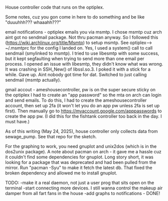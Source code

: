 House controller code that runs on the optiplex.

Some notes, cuz you gon come in here to do something and be like "duuuhhh??? whaaahh???"

email notifications - optiplex emails you via msmtp. I chose msmtp cuz arch aint got no sendmail package. Not thru pacman anyway.
So I followed this (https://wiki.archlinux.org/title/Msmtp) to setup msmtp.
See optiplex--> ~/.msmtprc for the config I landed on.
Yes, I used a system() call to call sendmail (smylinked to msmtp). I tried to use libesmtp with some success, but it kept segfaulting when trying to send more than one email per process.
I opened an issue with libesmtp, they didn't know what was wrong. It was crashing in SSH_New() of libssl.so.3. I poked it with a stick for a while. Gave up. Aint nobody got time for dat.
Switched to just calling sendmail (msmtp actually).

gmail accout - ameshousecontroller, pw is on the super secure sticky on the optiplex
I had to create an "app password" so the mta on arch can login and send emails.
To do this, I had to create the ameshousecontroller account, then set up 2fa (it won't let you do an app pw unless 2fa is set up first).
Then manually go to https://myaccount.google.com/apppasswords to create the app pw. (I did this for the fishtank controller too back in the day. I must have.)


As of this writing (May 24, 2025), house controller only collects data from sewage_pump. See that repo for the sketch.

For the graphing to work, you need gnuplot and unix2dos (which is in the dos2unix package).
A note about pacman on arch - it gave me a hassle cuz it couldn't find some dependencies for gnuplot. Long story short, it was looking for a package that was deprecated and had been pulled from the mirror. Run "pacman -Syu" to make it fetch the latest db. That fixed the broken dependency and allowed me to install gnuplot.

TODO:
-make it a real daemon, not just a user prog that sits open on the terminal
-start connecting more devices. I still wanna control the makeup air damper from all fart fans in the house
-add graphs to notifications - DONE!
